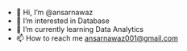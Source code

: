 - 👋 Hi, I’m @ansarnawaz
- 👀 I’m interested in Database
- 🌱 I’m currently learning Data Analytics
- 📫 How to reach me ansarnawaz001@gmail.com

<!---
ansarnawaz/ansarnawaz is a ✨ special ✨ repository because its `README.md` (this file) appears on your GitHub profile.
You can click the Preview link to take a look at your changes.
--->
